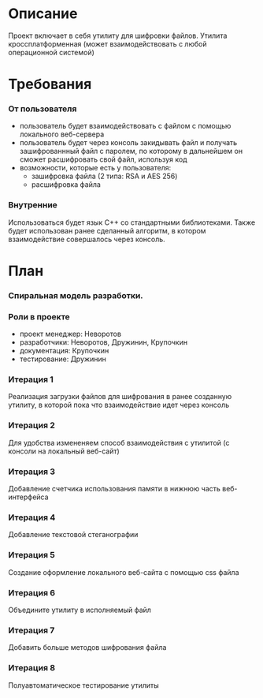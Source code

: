 # Описание
Проект включает в себя утилиту для шифровки файлов. Утилита кроссплатформенная (может взаимодействовать с любой операционной системой)

# Требования
### От пользователя
- пользователь будет взаимодействовать с файлом с помощью локального веб-сервера
- пользователь будет через консоль закидывать файл и получать зашифрованнный файл с паролем, по которому в дальнейшем он сможет расшифровать свой файл, используя код
- возможности, которые есть у пользователя:
  - зашифровка файла (2 типа: RSA и AES 256)
  - расшифровка файла

### Внутренние 
Использоваться будет язык C++ со стандартными библиотеками. Также будет использован ранее сделанный алгоритм, в котором взаимодействие совершалось через консоль.

# План

### Спиральная модель разработки.

### Роли в проекте
- проект менеджер: Неворотов
- разработчики: Неворотов, Дружинин, Крупочкин
- документация: Крупочкин
- тестирование: Дружинин

### Итерация 1
Реализация загрузки файлов для шифрования в ранее созданную утилиту, в которой пока что взаимодействие идет через консоль

### Итерация 2
Для удобства измененяем способ взаимодействия с утилитой (с консоли на локальный веб-сайт)

### Итерация 3
Добавление счетчика использования памяти в нижнюю часть веб-интерфейса

### Итерация 4
Добавление текстовой стеганографии

### Итерация 5
Создание оформление локального веб-сайта с помощью css файла

### Итерация 6
Объедините утилиту в исполняемый файл

### Итерация 7
Добавить больше методов шифрования файла

### Итерация 8
Полуавтоматическое тестирование утилиты
